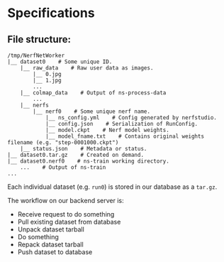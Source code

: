 # Specifications

## File structure:

```
/tmp/NerfNetWorker
|__ dataset0    # Some unique ID.
    |__ raw_data    # Raw user data as images.
        |__ 0.jpg
        |__ 1.jpg
        ...
    |__ colmap_data    # Output of ns-process-data
        ...
    |__ nerfs
        |__ nerf0    # Some unique nerf name.
            |__ ns_config.yml    # Config generated by nerfstudio.
            |__ config.json    # Serialization of RunConfig.
            |__ model.ckpt    # Nerf model weights.
            |__ model_fname.txt    # Contains original weights filename (e.g. "step-0001000.ckpt")
    |__ status.json    # Metadata or status.
|__ dataset0.tar.gz    # Created on demand.
|__ dataset0.nerf0    # ns-train working directory.
    ...    # Output of ns-train
...
```

Each individual dataset (e.g. `run0`) is stored in our database as a `tar.gz`.

The workflow on our backend server is:

- Receive request to do something
- Pull existing dataset from database
- Unpack dataset tarball
- Do something
- Repack dataset tarball
- Push dataset to database
